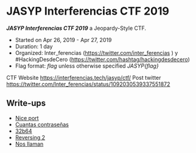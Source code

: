# JASYP Interferencias CTF 2019

***JASYP Interferencias CTF 2019***  a Jeopardy-Style CTF.
* Started on Apr 26, 2019 - Apr 27, 2019
* Duration: 1 day
* Organized: Inter_ferencias (https://twitter.com/inter_ferencias ) y #HackingDesdeCero (https://twitter.com/hashtag/hackingdesdecero)
* Flag format: *flag* unless otherwise specified *JASYP{flag}*

CTF Website https://interferencias.tech/jasyp/ctf/
Post twitter https://twitter.com/Inter_ferencias/status/1092030539337551872


## Write-ups

* [Nice port](https://github.com/1r0dm480/CTF-Wr1T3uPs/tree/master/JASYPCTF19/forensic/nice_port)
* [Cuantas contraseñas](https://github.com/1r0dm480/CTF-Wr1T3uPs/blob/master/JASYPCTF19/forensic/cuantas_contrase%C3%B1as/)
* [32b64](https://github.com/1r0dm480/CTF-Wr1T3uPs/tree/master/JASYPCTF19/crypto/32b64)
* [Reversing 2](https://github.com/1r0dm480/CTF-Wr1T3uPs/tree/master/JASYPCTF19/reversing/reversing2)
* [Nos llaman](https://github.com/1r0dm480/CTF-Wr1T3uPs/tree/master/JASYPCTF19/stego/nosllaman)
